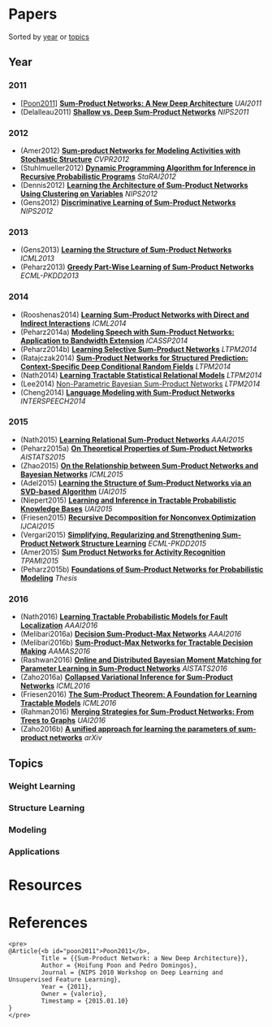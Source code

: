 
# Papers

Sorted by [year](#year) or [topics](#topics) 

## Year

### 2011
    
   - [[Poon2011]](#poon2011) [**Sum-Product Networks: A New Deep Architecture**](http://spn.cs.washington.edu/papers/spn.pdf) *UAI2011*
   - (Delalleau2011) [**Shallow vs. Deep Sum-Product Networks**](http://papers.nips.cc/paper/4350-shallow-vs-deep-sum-product-networks.pdf) *NIPS2011*


### 2012

   - (Amer2012) [**Sum-product Networks for Modeling Activities with Stochastic Structure**](http://web.engr.oregonstate.edu/~sinisa/research/publications/cvpr12_SPN.pdf) *CVPR2012*
   - (Stuhlmueller2012) [**Dynamic Programming Algorithm for Inference in Recursive Probabilistic Programs**](http://arxiv.org/abs/1206.3555) *StaRAI2012*
   - (Dennis2012) [**Learning the Architecture of Sum-Product Networks Using Clustering on Variables**](http://papers.nips.cc/paper/4544-learning-the-architecture-of-sum-product-networks-using-clustering-on-variables.pdf) *NIPS2012*
   - (Gens2012) [**Discriminative Learning of Sum-Product Networks**](http://spn.cs.washington.edu/papers/dspn.pdf) *NIPS2012*

    

### 2013

   - (Gens2013) [**Learning the Structure of Sum-Product Networks**](http://jmlr.org/proceedings/papers/v28/gens13.pdf) *ICML2013*
   - (Peharz2013) [**Greedy Part-Wise Learning of Sum-Product Networks**](https://www.spsc.tugraz.at/sites/default/files/MergeSPN.pdf) *ECML-PKDD2013*

### 2014

   - (Rooshenas2014) [**Learning Sum-Product Networks with Direct and Indirect Interactions**](http://ix.cs.uoregon.edu/~lowd/icml14rooshenas.pdf) *ICML2014*
   - (Peharz2014a) [**Modeling Speech with Sum-Product Networks: Application to Bandwidth Extension**](http://spn.cs.washington.edu/papers/icassp14.pdf) *ICASSP2014*
   - (Peharz2014b) [**Learning Selective Sum-Product Networks**](http://spn.cs.washington.edu/papers/ltpm2014_paper_9.pdf) *LTPM2014*
   - (Ratajczak2014) [**Sum-Product Networks for Structured Prediction: Context-Specific Deep Conditional Random Fields**](https://www.spsc.tugraz.at/biblio/ratajczak20143046) *LTPM2014*
   - (Nath2014) [**Learning Tractable Statistical Relational Models**](http://spn.cs.washington.edu/papers/ltpm2014_paper_4.pdf) *LTPM2014*
   - (Lee2014) [Non-Parametric Bayesian Sum-Product Networks](http://spn.cs.washington.edu/papers/ltpm2014_paper_6.pdf) *LTPM2014*
   - (Cheng2014) [**Language Modeling with Sum-Product Networks**](http://spn.cs.washington.edu/papers/is14.pdf) *INTERSPEECH2014*

### 2015
 
   - (Nath2015) [**Learning Relational Sum-Product Networks**](http://homes.cs.washington.edu/~pedrod/papers/aaai15.pdf) *AAAI2015*
   - (Peharz2015a) [**On Theoretical Properties of Sum-Product Networks**](http://www.jmlr.org/proceedings/papers/v38/peharz15.pdf) *AISTATS2015*
   - (Zhao2015) [**On the Relationship between Sum-Product Networks and Bayesian Networks**](http://jmlr.org/proceedings/papers/v37/zhaoc15.pdf) *ICML2015*
   - (Adel2015) [**Learning the Structure of Sum-Product Networks via an SVD-based Algorithm**](http://auai.org/uai2015/proceedings/papers/83.pdf) *UAI2015*
   - (Niepert2015)
     [**Learning and Inference in Tractable Probabilistic Knowledge Bases**](http://homes.cs.washington.edu/~pedrod/papers/uai15.pdf)
     *UAI2015*
   - (Friesen2015)
     [**Recursive Decomposition for Nonconvex Optimization**](https://www.cs.washington.edu/node/11282)
     *IJCAI2015*	 
   - (Vergari2015)
     [**Simplifying, Regularizing and Strengthening Sum-Product Network Structure Learning**](http://www.di.uniba.it/~vergari/papers/Simplifying,%20Regularizing%20and%20Strengthening%20Sum-Product%20Network%20Structure%20Learning.pdf)
     *ECML-PKDD2015*
   - (Amer2015) [**Sum Product Networks for Activity Recognition**](http://web.engr.oregonstate.edu/~sinisa/research/publications/PAMI_SPN.pdf) *TPAMI2015*
   - (Peharz2015b) [**Foundations of Sum-Product Networks for Probabilistic Modeling**](https://www.researchgate.net/profile/Robert_Peharz/publication/273000973_Foundations_of_Sum-Product_Networks_for_Probabilistic_Modeling/links/54f49ff00cf2f28c1362088b.pdf) *Thesis*

### 2016

   - (Nath2016)
     [**Learning Tractable Probabilistic Models for Fault Localization**](http://homes.cs.washington.edu/~pedrod/papers/aaai16.pdf)
     *AAAI2016*
   - (Melibari2016a) [**Decision Sum-Product-Max Networks**](https://cs.uwaterloo.ca/~mmelibar/publications/melibari-aaai2016.pdf)
     *AAAI2016*	 
   - (Melibari2016b)
     [**Sum-Product-Max Networks for Tractable Decision Making**](http://trust.sce.ntu.edu.sg/aamas16/pdfs/p1419.pdf)
     *AAMAS2016*
   - (Rashwan2016) [**Online and Distributed Bayesian Moment Matching for Parameter Learning in Sum-Product Networks**](http://www.jmlr.org/proceedings/papers/v51/rashwan16.pdf)	 *AISTATS2016*
   - (Zaho2016a)
     [**Collapsed Variational Inference for Sum-Product Networks**](http://jmlr.org/proceedings/papers/v48/zhaoa16.pdf)
     *ICML2016*	 
   - (Friesen2016)
     [**The Sum-Product Theorem: A Foundation for Learning Tractable Models**](http://homes.cs.washington.edu/~pedrod/papers/mlc16.pdf)
     *ICML2016*
   - (Rahman2016)
     [**Merging Strategies for Sum-Product Networks: From Trees to Graphs**](http://www.hlt.utdallas.edu/~vgogate/papers/uai16.pdf)
     *UAI2016*
   - (Zaho2016b)
       [**A unified approach for learning the parameters of sum-product networks**](http://arxiv.org/abs/1601.00318) *arXiv*

## Topics

### Weight Learning

### Structure Learning

### Modeling

### Applications

# Resources

# References

	<pre>
    @Article{<b id="poon2011">Poon2011</b>,
             Title = {{Sum-Product Network: a New Deep Architecture}},
			 Author = {Hoifung Poon and Pedro Domingos},
			 Journal = {NIPS 2010 Workshop on Deep Learning and Unsupervised Feature Learning},
			 Year = {2011},
             Owner = {valerio},
			 Timestamp = {2015.01.10}
    }
	</pre>
